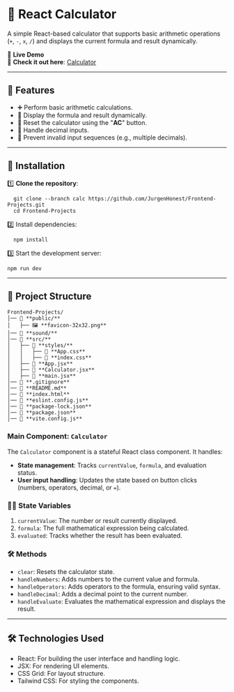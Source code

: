 # 🧮 React Calculator

A simple React-based calculator that supports basic arithmetic operations (`+`, `-`, `x`, `/`) and displays the current formula and result dynamically.

🌟 **Live Demo**  
🔗 **Check it out here**: [Calculator](https://calc-9869.netlify.app/)

---

## 🚀 Features

- ➕ Perform basic arithmetic calculations.
- 📝 Display the formula and result dynamically.
- 🔄 Reset the calculator using the "**AC**" button.
- 🔢 Handle decimal inputs.
- 🚫 Prevent invalid input sequences (e.g., multiple decimals).

---

## 🚀 Installation

1️⃣ **Clone the repository**:  
```
  git clone --branch calc https://github.com/JurgenHonest/Frontend-Projects.git
  cd Frontend-Projects

```
2️⃣ Install dependencies:
```
  npm install
```
3️⃣ Start the development server:
```
npm run dev
```
---


## 📂 Project Structure
```
Frontend-Projects/
│── 📁 **public/**  
│   ├── 🖼️ **favicon-32x32.png**  
│── 📁 **sound/**  
│── 📁 **src/**   
│   ├── 📁 **styles/**  
│   │   ├── 📄 **App.css**  
│   │   ├── 📄 **index.css**  
│   ├── 📄 **App.jsx**
│   ├── 📄 **Calculator.jsx**
│   ├── 📄 **main.jsx**
│── 📄 **.gitignore**
│── 📄 **README.md**
│── 📄 **index.html**
│── 📄 **eslint.config.js** 
│── 📄 **package-lock.json**
│── 📄 **package.json**
│── 📄 **vite.config.js**

```

### Main Component: `Calculator`
The `Calculator` component is a stateful React class component. It handles:
- **State management**: Tracks `currentValue`, `formula`, and evaluation status.
- **User input handling**: Updates the state based on button clicks (numbers, operators, decimal, or `=`).

### 🧑‍💻 State Variables
1. `currentValue`: The number or result currently displayed.
2. `formula`: The full mathematical expression being calculated.
3. `evaluated`: Tracks whether the result has been evaluated.

### 🛠️ Methods
- `clear`: Resets the calculator state.
- `handleNumbers`: Adds numbers to the current value and formula.
- `handleOperators`: Adds operators to the formula, ensuring valid syntax.
- `handleDecimal`: Adds a decimal point to the current number.
- `handleEvaluate`: Evaluates the mathematical expression and displays the result.
---

## 🛠️ Technologies Used
- React: For building the user interface and handling logic.
- JSX: For rendering UI elements.
- CSS Grid: For layout structure.
- Tailwind CSS: For styling the components.
